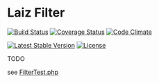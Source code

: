 Laiz Filter
===========

[![Build Status](https://travis-ci.org/nishimura/laiz-func-filter.svg?branch=master)](https://travis-ci.org/nishimura/laiz-func-filter)
[![Coverage Status](https://coveralls.io/repos/github/nishimura/laiz-func-filter/badge.svg?branch=master)](https://coveralls.io/github/nishimura/laiz-func-filter?branch=master)
[![Code Climate](https://codeclimate.com/github/nishimura/laiz-func-filter/badges/gpa.svg)](https://codeclimate.com/github/nishimura/laiz-func-filter)


[![Latest Stable Version](https://poser.pugx.org/laiz/laiz-func-filter/v/stable)](https://packagist.org/packages/laiz/laiz-func-filter)
[![License](https://poser.pugx.org/laiz/laiz-func-filter/license)](LICENSE)


TODO

see [FilterTest.php](/test/src/FilterTest.php)
